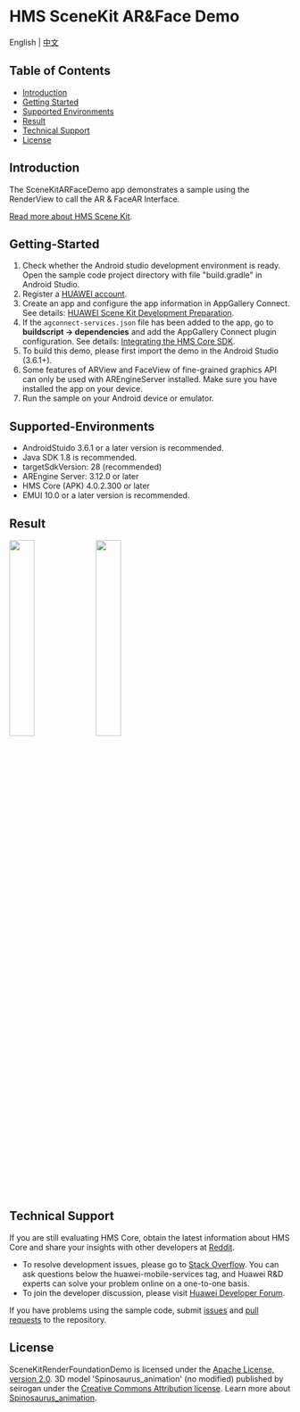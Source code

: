# HMS SceneKit AR&Face Demo
English | [中文](README_ZH.md)
## Table of Contents

* [Introduction](#introduction)
* [Getting Started](#getting-started)
* [Supported Environments](#supported-environments)
* [Result](#result)
* [Technical Support](#technical-support)
* [License](#license)

## Introduction

The SceneKitARFaceDemo app demonstrates a sample using the RenderView to call the AR & FaceAR  Interface.

[Read more about HMS Scene Kit](<https://developer.huawei.com/consumer/en/hms/huawei-scenekit>).

## Getting-Started

1. Check whether the Android studio development environment is ready. Open the sample code project directory with file "build.gradle" in Android Studio.
2. Register a [HUAWEI account](https://developer.huawei.com/consumer/en/).
3. Create an app and configure the app information in AppGallery Connect.
See details: [HUAWEI Scene Kit Development Preparation](https://developer.huawei.com/consumer/en/doc/development/graphics-Guides/dev-process-0000001064186384).
4. If the `agconnect-services.json` file has been added to the app, go to **buildscript -> dependencies** and add the AppGallery Connect plugin configuration.
See details: [Integrating the HMS Core SDK](https://developer.huawei.com/consumer/en/doc/development/graphics-Guides/integrating-sdk-0000001063754635).
5. To build this demo, please first import the demo in the Android Studio (3.6.1+).
6. Some features of ARView and FaceView of fine-grained graphics API can only be used with AREngineServer installed. Make sure you have installed the app on your device.
7. Run the sample on your Android device or emulator.

## Supported-Environments

* AndroidStuido 3.6.1 or a later version is recommended.
* Java SDK 1.8 is recommended.
* targetSdkVersion: 28 (recommended)
* AREngine Server: 3.12.0 or later
* HMS Core (APK) 4.0.2.300 or later
* EMUI 10.0 or a later version is recommended.

## Result

<img src="SceneKitARFaceDemo/ARView.gif" width = 30% height = 30%>
<img src="SceneKitARFaceDemo/FaceView.gif" width = 30% height = 30%>

## Technical Support

If you are still evaluating HMS Core, obtain the latest information about HMS Core and share your insights with other developers at [Reddit](https://www.reddit.com/r/HuaweiDevelopers/.).

- To resolve development issues, please go to [Stack Overflow](https://stackoverflow.com/questions/tagged/huawei-mobile-services?tab=Votes). You can ask questions below the huawei-mobile-services tag, and Huawei R&D experts can solve your problem online on a one-to-one basis.
- To join the developer discussion, please visit [Huawei Developer Forum](https://forums.developer.huawei.com/forumPortal/en/forum/hms-core).

If you have problems using the sample code, submit [issues](https://github.com/HMS-Core/hms-scene-ar-face-demo/issues) and [pull requests](https://github.com/HMS-Core/hms-scene-ar-face-demo/pulls) to the repository.

## License

SceneKitRenderFoundationDemo is licensed under the [Apache License, version 2.0](http://www.apache.org/licenses/LICENSE-2.0).
3D model 'Spinosaurus_animation' (no modified) published by seirogan under the [Creative Commons Attribution license](https://creativecommons.org/licenses/by/4.0/legalcode).
Learn more about [Spinosaurus_animation](https://sketchfab.com/3d-models/spinosaurus-animation-c11709dbf9e3472f9533343f1f342564).

